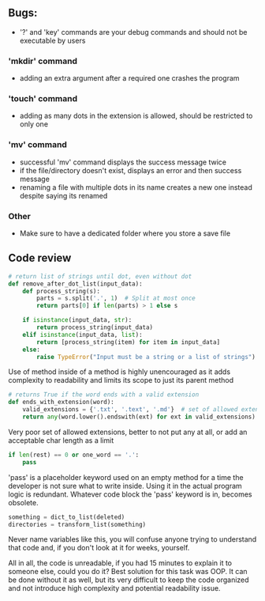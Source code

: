 ## Bugs:

- '?' and 'key' commands are your debug commands and should not be executable by users

### 'mkdir' command

- adding an extra argument after a required one crashes the program

### 'touch' command

- adding as many dots in the extension is allowed, should be restricted to only one

### 'mv' command

- successful 'mv' command displays the success message twice
- if the file/directory doesn't exist, displays an error and then success message
- renaming a file with multiple dots in its name creates a new one instead despite saying its renamed

### Other

- Make sure to have a dedicated folder where you store a save file

## Code review

```py
# return list of strings until dot, even without dot
def remove_after_dot_list(input_data):
    def process_string(s):
        parts = s.split('.', 1)  # Split at most once
        return parts[0] if len(parts) > 1 else s

    if isinstance(input_data, str):
        return process_string(input_data)
    elif isinstance(input_data, list):
        return [process_string(item) for item in input_data]
    else:
        raise TypeError("Input must be a string or a list of strings")
```

Use of method inside of a method is highly unencouraged as it adds complexity to readability and limits its scope to just its parent method

```py
# returns True if the word ends with a valid extension
def ends_with_extension(word):
    valid_extensions = {'.txt', '.text', '.md'}  # set of allowed extensions
    return any(word.lower().endswith(ext) for ext in valid_extensions)
```

Very poor set of allowed extensions, better to not put any at all, or add an acceptable char length as a limit

```py
if len(rest) == 0 or one_word == '.':
    pass
```

'pass' is a placeholder keyword used on an empty method for a time the developer is not sure what to write inside. Using it in the actual program logic is redundant.
Whatever code block the 'pass' keyword is in, becomes obsolete.

```py
something = dict_to_list(deleted)
directories = transform_list(something)
```

Never name variables like this, you will confuse anyone trying to understand that code and, if you don't look at it for weeks, yourself.

All in all, the code is unreadable, if you had 15 minutes to explain it to someone else, could you do it?
Best solution for this task was OOP. It can be done without it as well, but its very difficult to keep the code organized and not introduce high complexity and potential readability issue.
